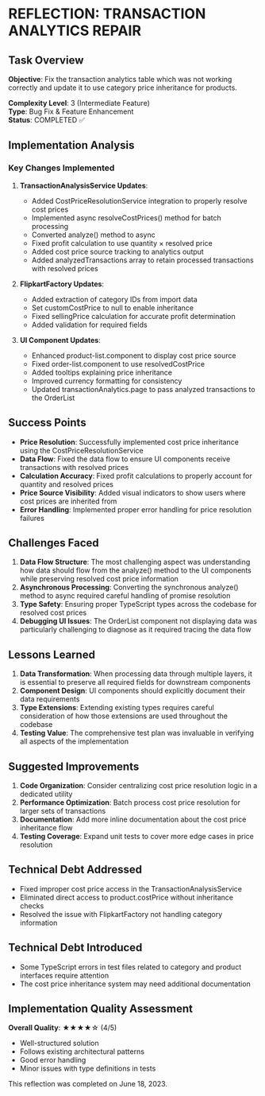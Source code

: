 # REFLECTION: TRANSACTION ANALYTICS REPAIR

## Task Overview
**Objective**: Fix the transaction analytics table which was not working correctly and update it to use category price inheritance for products.

**Complexity Level**: 3 (Intermediate Feature)  
**Type**: Bug Fix & Feature Enhancement  
**Status**: COMPLETED ✅

## Implementation Analysis

### Key Changes Implemented
1. **TransactionAnalysisService Updates**:
   - Added CostPriceResolutionService integration to properly resolve cost prices
   - Implemented async resolveCostPrices() method for batch processing
   - Converted analyze() method to async
   - Fixed profit calculation to use quantity × resolved price
   - Added cost price source tracking to analytics output
   - Added analyzedTransactions array to retain processed transactions with resolved prices

2. **FlipkartFactory Updates**:
   - Added extraction of category IDs from import data
   - Set customCostPrice to null to enable inheritance
   - Fixed sellingPrice calculation for accurate profit determination
   - Added validation for required fields

3. **UI Component Updates**:
   - Enhanced product-list.component to display cost price source
   - Fixed order-list.component to use resolvedCostPrice
   - Added tooltips explaining price inheritance
   - Improved currency formatting for consistency
   - Updated transactionAnalytics.page to pass analyzed transactions to the OrderList

## Success Points
- **Price Resolution**: Successfully implemented cost price inheritance using the CostPriceResolutionService
- **Data Flow**: Fixed the data flow to ensure UI components receive transactions with resolved prices
- **Calculation Accuracy**: Fixed profit calculations to properly account for quantity and resolved prices
- **Price Source Visibility**: Added visual indicators to show users where cost prices are inherited from
- **Error Handling**: Implemented proper error handling for price resolution failures

## Challenges Faced
1. **Data Flow Structure**: The most challenging aspect was understanding how data should flow from the analyze() method to the UI components while preserving resolved cost price information
2. **Asynchronous Processing**: Converting the synchronous analyze() method to async required careful handling of promise resolution
3. **Type Safety**: Ensuring proper TypeScript types across the codebase for resolved cost prices
4. **Debugging UI Issues**: The OrderList component not displaying data was particularly challenging to diagnose as it required tracing the data flow

## Lessons Learned
1. **Data Transformation**: When processing data through multiple layers, it is essential to preserve all required fields for downstream components
2. **Component Design**: UI components should explicitly document their data requirements
3. **Type Extensions**: Extending existing types requires careful consideration of how those extensions are used throughout the codebase
4. **Testing Value**: The comprehensive test plan was invaluable in verifying all aspects of the implementation

## Suggested Improvements
1. **Code Organization**: Consider centralizing cost price resolution logic in a dedicated utility
2. **Performance Optimization**: Batch process cost price resolution for larger sets of transactions
3. **Documentation**: Add more inline documentation about the cost price inheritance flow
4. **Testing Coverage**: Expand unit tests to cover more edge cases in price resolution

## Technical Debt Addressed
- Fixed improper cost price access in the TransactionAnalysisService
- Eliminated direct access to product.costPrice without inheritance checks
- Resolved the issue with FlipkartFactory not handling category information

## Technical Debt Introduced
- Some TypeScript errors in test files related to category and product interfaces require attention
- The cost price inheritance system may need additional documentation

## Implementation Quality Assessment
**Overall Quality**: ★★★★☆ (4/5)
- Well-structured solution
- Follows existing architectural patterns
- Good error handling
- Minor issues with type definitions in tests

This reflection was completed on June 18, 2023.
